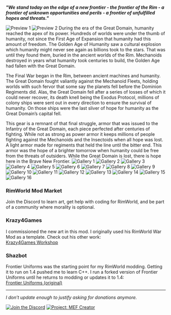 ***"We stand today on the edge of a new frontier - the frontier of the Rim - a frontier of unknown opportunities and perils - a frontier of unfulfilled hopes and threats."***

![Preview 1](https://imgur.com/fVVaDCS.png)
![Preview 2](https://i.imgur.com/2WX0nv5.png)
During the era of the Great Domain, humanity reached the apex of its power. Hundreds of worlds were under the thumb of humanity, not since the First Age of Expansion that humanity had this amount of freedom. The Golden Age of Humanity saw a cultural explosion which humanity might never see again as billions took to the stars. That was until they found them, buried in the ancient worlds of the Rim. Mechanoids destroyed in years what humanity took centuries to build, the Golden Age had fallen with the Great Domain.

The Final War began in the Rim, between ancient machines and humanity. The Great Domain fought valiantly against the Mechanoid Fleets, holding worlds with such fervor that some say the planets fell before the Dominion Regiments did. Alas, the Great Domain fell after a series of losses of which it could never recover, its death knell being the Exodus Protocol, millions of colony ships were sent out in every direction to ensure the survival of humanity. On those ships were the last sliver of hope for humanity as the Great Domain’s capital fell.

This gear is a remnant of that final struggle, armor that was issued to the Infantry of the Great Domain, each piece perfected after centuries of fighting. While not as strong as power armor it keeps millions of people fighting against the Mechanoids and the Insectoids when all hope was lost. A light armor made for regiments that held the line until the bitter end. This armor was the hope of a brighter tomorrow when humanity could be free from the threats of outsiders. While the Great Domain is lost, there is hope here in the Brave New Frontier.
![Gallery 1](https://i.imgur.com/kuBol1S.png)
![Gallery 2](https://i.imgur.com/l5ZDjxV.png)
![Gallery 3](https://i.imgur.com/ukSlgBG.png)
![Gallery 4](https://i.imgur.com/0JEayy3.png)
![Gallery 5](https://i.imgur.com/ilpvkhC.png)
![Gallery 6](https://i.imgur.com/FQ91Di2.png)
![Gallery 7](https://i.imgur.com/7LXNwZK.png)
![Gallery 8](https://i.imgur.com/xv2aOUw.png)
![Gallery 9](https://i.imgur.com/r0yELJ4.png)
![Gallery 10](https://i.imgur.com/8xSHgiW.png)
![Gallery 11](https://i.imgur.com/DKSNkjT.png)
![Gallery 12](https://i.imgur.com/8qb0NA8.png)
![Gallery 13](https://i.imgur.com/sknXQma.png)
![Gallery 14](https://i.imgur.com/ZfcH1nq.png)
![Gallery 15](https://i.imgur.com/W1Ko9ew.png)
![Gallery 16](https://i.imgur.com/63FghuM.png)

### RimWorld Mod Market
Join the Discord to learn art, get help with coding for RimWorld, and be part of a community where morality is optional.

### Krazy4Games
I commissioned the new art in this mod. I originally used his RimWorld War Mod as a template. Check out his other work:  
[Krazy4Games Workshop](https://steamcommunity.com/profiles/76561198855553476/myworkshopfiles/)

### Shazbot
Frontier Uniforms was the starting point for my RimWorld modding. Getting it to run on 1.4 pushed me to learn C++. I run a forked version of Frontier Uniforms until he returns to modding or updates it to 1.4:  
[Frontier Uniforms (original)](https://steamcommunity.com/sharedfiles/filedetails/?id=2564748238)

---

_I don’t update enough to justify asking for donations anymore._

[![Join the Discord](https://i.imgur.com/mwqasU1.png)](https://discord.gg/V3ztrPQw)
[![Project: MEF Creator](https://i.imgur.com/iW3HKOF.png)](https://github.com/karbonpanzer/music-expanded-framework-creator)
